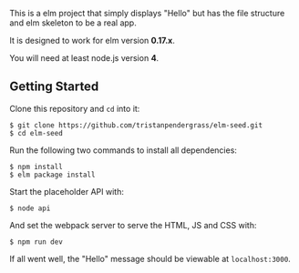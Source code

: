 This is a elm project that simply displays "Hello" but has the file structure and elm skeleton to be a real app.

It is designed to work for elm version **0.17.x**.

You will need at least node.js version **4**.

## Getting Started

Clone this repository and `cd` into it:

```
$ git clone https://github.com/tristanpendergrass/elm-seed.git
$ cd elm-seed
```

Run the following two commands to install all dependencies:

```
$ npm install
$ elm package install
```

Start the placeholder API with:

```
$ node api
```

And set the webpack server to serve the HTML, JS and CSS with:

```
$ npm run dev
```

If all went well, the "Hello" message should be viewable at `localhost:3000`.
